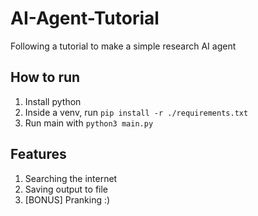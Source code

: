 # AI-Agent-Tutorial
Following a tutorial to make a simple research AI agent

## How to run
1) Install python
2) Inside a venv, run `pip install -r ./requirements.txt`
3) Run main with `python3 main.py`

## Features
1) Searching the internet
2) Saving output to file
3) [BONUS] Pranking :)